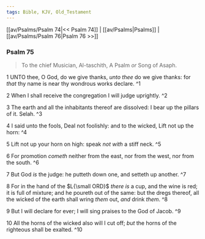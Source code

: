```yaml
---
tags: Bible, KJV, Old_Testament
---
```


[[av/Psalms/Psalm 74|<< Psalm 74]] | [[av/Psalms|Psalms]] | [[av/Psalms/Psalm 76|Psalm 76 >>]]

### Psalm 75

> To the chief Musician, Al-taschith, A Psalm _or_ Song of Asaph.

1 UNTO thee, O God, do we give thanks, _unto_ _thee_ do we give thanks: for _that_ thy name is near thy wondrous works declare. ^1

2 When I shall receive the congregation I will judge uprightly. ^2

3 The earth and all the inhabitants thereof are dissolved: I bear up the pillars of it. Selah. ^3

4 I said unto the fools, Deal not foolishly: and to the wicked, Lift not up the horn: ^4

5 Lift not up your horn on high: speak _not_ _with_ a stiff neck. ^5

6 For promotion _cometh_ neither from the east, nor from the west, nor from the south. ^6

7 But God _is_ the judge: he putteth down one, and setteth up another. ^7

8 For in the hand of the $L{\small ORD}$ _there_ _is_ a cup, and the wine is red; it is full of mixture; and he poureth out of the same: but the dregs thereof, all the wicked of the earth shall wring _them_ out, _and_ drink _them_. ^8

9 But I will declare for ever; I will sing praises to the God of Jacob. ^9

10 All the horns of the wicked also will I cut off; _but_ the horns of the righteous shall be exalted. ^10
